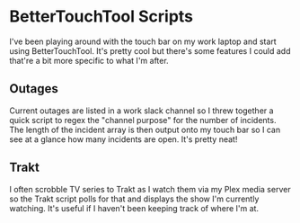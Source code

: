 # BetterTouchTool Scripts

I've been playing around with the touch bar on my work laptop and start using BetterTouchTool. It's pretty cool but there's some features I could add that're a bit more specific to what I'm after.

## Outages

Current outages are listed in a work slack channel so I threw together a quick script to regex the "channel purpose" for the number of incidents. The length of the incident array is then output onto my touch bar so I can see at a glance how many incidents are open. It's pretty neat!

## Trakt

I often scrobble TV series to Trakt as I watch them via my Plex media server so the Trakt script polls for that and displays the show I'm currently watching. It's useful if I haven't been keeping track of where I'm at.